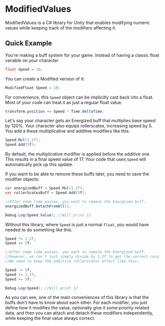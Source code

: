 # ModifiedValues
ModifiedValues is a C# library for Unity that enables modifying numeric values while keeping track of the modifiers affecting it.

## Quick Example

You're making a buff system for your game. Instead of having a classic float variable on your character

```C#
float Speed = 10;
```

You can create a Modified version of it:

```C#
ModifiedFloat Speed = 10;
```

For convenience, this `Speed` object can be implicitly cast back into a float. Most of your code can treat it as just a regular float value:

```C#
transform.position += Speed * Time.deltaTime;
```

Let's say your character gets an Energized buff that multiplies base speed by 120%. Your character also equips rollerscates, increasing speed by 5. You add a these multiplicative and additive modifiers like this:

```C#
Speed.Mul(1.2f);
Speed.Add(5f);
```

By default, the multiplicative modifier is applied before the additive one. This results in a final speed value of 17. Your code that uses `Speed` will automatically pick up this update.

If you want to be able to remove these buffs later, you need to save the modifier objects:

```C#
var energizedBuff = Speed.Mul(1.2f);
var rollerScatesBuff = Speed.Add(5f);

//After some time passes, you want to remove the Energized buff.
energizedBuff.DetachFromAll();

Debug.Log(Speed.Value); //Will print 12
```

Without this library, where `Speed` is just a normal `float`, you would have needed to do something like this:

```C#
Speed *= 1.2f;
Speed += 5f;

//After some time passes, you want to remove the Energized buff.
//However, we can't just simply divide by 1.2f to get the correct result, because the rollerscates buff is still active
//We need to keep the additive rollerscates effect like this:

Speed -= 5f;
Speed /= 1.2f;
Speed += 5f;

Debug.Log(Speed); //Will print 12
```
As you can see, one of the main conveniences of this library is that the buffs don't have to know about each other. For each modifier, you just define how it modifies the value, optionally give it some priority-related data, and then you can attach and detach these modifiers independently, while keeping the final value always correct.
